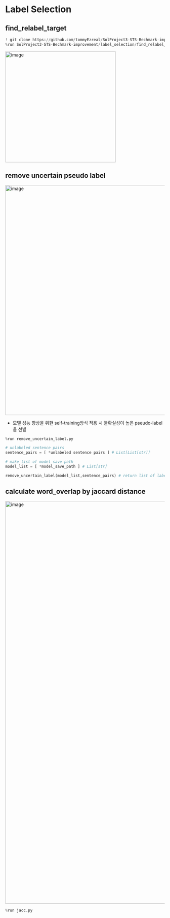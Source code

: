 # Label Selection 

## find_relabel_target
```python
! git clone https://github.com/tommyEzreal/SolProject3-STS-Bechmark-improvement/
%run SolProject3-STS-Bechmark-improvement/label_selection/find_relabel_target.py
```
<img width="349" alt="image" src="https://user-images.githubusercontent.com/100064247/226592917-e73d5b79-0e28-4fd2-9a11-959b6052ac91.png">







## remove uncertain pseudo label

<img width="724" alt="image" src="https://user-images.githubusercontent.com/100064247/226709281-e907b209-a596-4422-9b6d-0d51022194bf.png">

- 모델 성능 향상을 위한 self-training방식 적용 시 불확실성이 높은 pseudo-label을 선별 

```python
%run remove_uncertain_label.py
```

```python
# unlabeled sentence pairs
sentence_pairs = [ *unlabeled sentence pairs ] # List[List[str]]

# make list of model save path
model_list = [ *model_save_path ] # List[str]

remove_uncertain_label(model_list,sentence_pairs) # return list of labels:float

```

## calculate word_overlap by jaccard distance

<img width="1268" alt="image" src="https://user-images.githubusercontent.com/100064247/226709875-7dcda05c-ebc9-457b-a952-42c2376065ed.png">


```python
%run jacc.py
```
